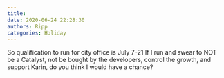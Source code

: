 ```yaml
---
title: 
date: 2020-06-24 22:28:30
authors: Ripp
categories: Holiday
---
```


 So qualification to run for city office is July 7-21
If I run and swear to NOT be a Catalyst, not be bought by the developers, control the growth, and support Karin, do you think I would have a chance?